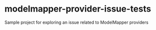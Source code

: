 # modelmapper-provider-issue-tests
Sample project for exploring an issue related to ModelMapper providers
